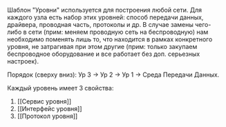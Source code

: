 Шаблон "Уровни" используется для построения любой сети. Для каждого узла есть набор этих уровней: способ передачи данных, драйвера, проводная часть, протоколы и др.
В случае замены чего-либо в сети (прим: меняем проводную сеть на беспроводную) нам необходимо поменять лишь то, что находится в рамках конкретного уровня, не затрагивая при этом другие (прим: только закупаем беспроводное оборудование и все работает без доп. серьезных настроек).

Порядок (сверху вниз): Ур 3 -> Ур 2 -> Ур 1 -> Среда Передачи Данных.

Каждый уровень имеет 3 свойства:
1. [[Сервис уровня]]
2. [[Интерфейс уровня]]
3. [[Протокол уровня]]